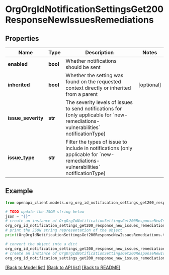 # OrgOrgIdNotificationSettingsGet200ResponseNewIssuesRemediations


## Properties

Name | Type | Description | Notes
------------ | ------------- | ------------- | -------------
**enabled** | **bool** | Whether notifications should be sent | 
**inherited** | **bool** | Whether the setting was found on the requested context directly or inherited from a parent | [optional] 
**issue_severity** | **str** | The severity levels of issues to send notifications for (only applicable for &#x60;new-remediations-vulnerabilities&#x60; notificationType) | 
**issue_type** | **str** | Filter the types of issue to include in notifications (only applicable for &#x60;new-remediations-vulnerabilities&#x60; notificationType) | 

## Example

```python
from openapi_client.models.org_org_id_notification_settings_get200_response_new_issues_remediations import OrgOrgIdNotificationSettingsGet200ResponseNewIssuesRemediations

# TODO update the JSON string below
json = "{}"
# create an instance of OrgOrgIdNotificationSettingsGet200ResponseNewIssuesRemediations from a JSON string
org_org_id_notification_settings_get200_response_new_issues_remediations_instance = OrgOrgIdNotificationSettingsGet200ResponseNewIssuesRemediations.from_json(json)
# print the JSON string representation of the object
print(OrgOrgIdNotificationSettingsGet200ResponseNewIssuesRemediations.to_json())

# convert the object into a dict
org_org_id_notification_settings_get200_response_new_issues_remediations_dict = org_org_id_notification_settings_get200_response_new_issues_remediations_instance.to_dict()
# create an instance of OrgOrgIdNotificationSettingsGet200ResponseNewIssuesRemediations from a dict
org_org_id_notification_settings_get200_response_new_issues_remediations_from_dict = OrgOrgIdNotificationSettingsGet200ResponseNewIssuesRemediations.from_dict(org_org_id_notification_settings_get200_response_new_issues_remediations_dict)
```
[[Back to Model list]](../README.md#documentation-for-models) [[Back to API list]](../README.md#documentation-for-api-endpoints) [[Back to README]](../README.md)


